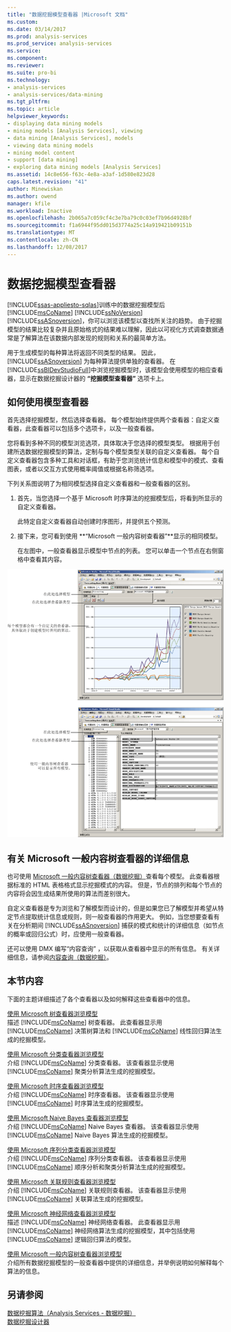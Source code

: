 ```yaml
---
title: "数据挖掘模型查看器 |Microsoft 文档"
ms.custom: 
ms.date: 03/14/2017
ms.prod: analysis-services
ms.prod_service: analysis-services
ms.service: 
ms.component: 
ms.reviewer: 
ms.suite: pro-bi
ms.technology:
- analysis-services
- analysis-services/data-mining
ms.tgt_pltfrm: 
ms.topic: article
helpviewer_keywords:
- displaying data mining models
- mining models [Analysis Services], viewing
- data mining [Analysis Services], models
- viewing data mining models
- mining model content
- support [data mining]
- exploring data mining models [Analysis Services]
ms.assetid: 14c8e656-f63c-4e8a-a3af-1d580e823d28
caps.latest.revision: "41"
author: Minewiskan
ms.author: owend
manager: kfile
ms.workload: Inactive
ms.openlocfilehash: 2b065a7c059cf4c3e7ba79c0c03ef7b96d4928bf
ms.sourcegitcommit: f1a6944f95dd015d3774a25c14a919421b09151b
ms.translationtype: MT
ms.contentlocale: zh-CN
ms.lasthandoff: 12/08/2017
---
```

# <a name="data-mining-model-viewers"></a>数据挖掘模型查看器
[!INCLUDE[ssas-appliesto-sqlas](../../includes/ssas-appliesto-sqlas.md)]训练中的数据挖掘模型后[!INCLUDE[msCoName](../../includes/msconame-md.md)] [!INCLUDE[ssNoVersion](../../includes/ssnoversion-md.md)] [!INCLUDE[ssASnoversion](../../includes/ssasnoversion-md.md)]，你可以浏览该模型以查找所关注的趋势。 由于挖掘模型的结果比较复杂并且原始格式的结果难以理解，因此以可视化方式调查数据通常是了解算法在该数据内部发现的规则和关系的最简单方法。  
  
 用于生成模型的每种算法将返回不同类型的结果。 因此， [!INCLUDE[ssASnoversion](../../includes/ssasnoversion-md.md)] 为每种算法提供单独的查看器。 在 [!INCLUDE[ssBIDevStudioFull](../../includes/ssbidevstudiofull-md.md)]中浏览挖掘模型时，该模型会使用模型的相应查看器，显示在数据挖掘设计器的 **“挖掘模型查看器”** 选项卡上。  
  
## <a name="how-to-use-the-model-viewers"></a>如何使用模型查看器  
 首先选择挖掘模型，然后选择查看器。 每个模型始终提供两个查看器：自定义查看器，此查看器可以包括多个选项卡，以及一般查看器。  
  
 您将看到多种不同的模型浏览选项，具体取决于您选择的模型类型。 根据用于创建所选数据挖掘模型的算法，定制与每个模型类型关联的自定义查看器。 每个自定义查看器包含多种工具和对话框，有助于您浏览统计信息和模型中的模式、查看图表，或者以交互方式使用概率阈值或根据名称筛选项。  
  
 下列关系图说明了为相同模型选择自定义查看器和一般查看器的区别。  
  
1.  首先，当您选择一个基于 Microsoft 时序算法的挖掘模型后，将看到所显示的自定义查看器。  
  
     此特定自定义查看器自动创建时序图形，并提供五个预测。  
  
2.  接下来，您可看到使用 **“Microsoft 一般内容树查看器”**显示的相同模型。  
  
     在左图中，一般查看器显示模型中节点的列表。 您可以单击一个节点在右侧窗格中查看其内容。  
  
 ![挖掘模型设计器概述](../../analysis-services/data-mining/media/generic-mining-model-tab1.gif "的挖掘模型设计器概述")  
  
## <a name="more-about-the-microsoft-generic-content-tree-viewer"></a>有关 Microsoft 一般内容树查看器的详细信息  
 也可使用 [Microsoft 一般内容树查看器（数据挖掘）](http://msdn.microsoft.com/library/751b4393-f6fd-48c1-bcef-bdca589ce34c)查看每个模型。 此查看器根据标准的 HTML 表格格式显示挖掘模式的内容。 但是，节点的排列和每个节点的内容将会因生成结果所使用的算法而差别很大。  
  
 自定义查看器是专为浏览和了解模型而设计的，但是如果您已了解模型并希望从特定节点提取统计信息或规则，则一般查看器的作用更大。 例如，当您想要查看有关在分析期间 [!INCLUDE[ssASnoversion](../../includes/ssasnoversion-md.md)] 捕获的模式和统计的详细信息（如节点的概率或回归公式）时，应使用一般查看器。  
  
 还可以使用 DMX 编写“内容查询”  ，以获取从查看器中显示的所有信息。 有关详细信息，请参阅[内容查询（数据挖掘）](../../analysis-services/data-mining/content-queries-data-mining.md)。  
  
## <a name="in-this-section"></a>本节内容  
 下面的主题详细描述了各个查看器以及如何解释这些查看器中的信息。  
  
 [使用 Microsoft 树查看器浏览模型](../../analysis-services/data-mining/browse-a-model-using-the-microsoft-tree-viewer.md)  
 描述 [!INCLUDE[msCoName](../../includes/msconame-md.md)] 树查看器。 此查看器显示用 [!INCLUDE[msCoName](../../includes/msconame-md.md)] 决策树算法和 [!INCLUDE[msCoName](../../includes/msconame-md.md)] 线性回归算法生成的挖掘模型。  
  
 [使用 Microsoft 分类查看器浏览模型](../../analysis-services/data-mining/browse-a-model-using-the-microsoft-cluster-viewer.md)  
 介绍 [!INCLUDE[msCoName](../../includes/msconame-md.md)] 分类查看器。 该查看器显示使用 [!INCLUDE[msCoName](../../includes/msconame-md.md)] 聚类分析算法生成的挖掘模型。  
  
 [使用 Microsoft 时序查看器浏览模型](../../analysis-services/data-mining/browse-a-model-using-the-microsoft-time-series-viewer.md)  
 介绍 [!INCLUDE[msCoName](../../includes/msconame-md.md)] 时序查看器。 该查看器显示使用 [!INCLUDE[msCoName](../../includes/msconame-md.md)] 时序算法生成的挖掘模型。  
  
 [使用 Microsoft Naive Bayes 查看器浏览模型](../../analysis-services/data-mining/browse-a-model-using-the-microsoft-naive-bayes-viewer.md)  
 介绍 [!INCLUDE[msCoName](../../includes/msconame-md.md)] Naive Bayes 查看器。 该查看器显示使用 [!INCLUDE[msCoName](../../includes/msconame-md.md)] Naive Bayes 算法生成的挖掘模型。  
  
 [使用 Microsoft 序列分类查看器浏览模型](../../analysis-services/data-mining/browse-a-model-using-the-microsoft-sequence-cluster-viewer.md)  
 介绍 [!INCLUDE[msCoName](../../includes/msconame-md.md)] 序列分类查看器。 该查看器显示使用 [!INCLUDE[msCoName](../../includes/msconame-md.md)] 顺序分析和聚类分析算法生成的挖掘模型。  
  
 [使用 Microsoft 关联规则查看器浏览模型](../../analysis-services/data-mining/browse-a-model-using-the-microsoft-association-rules-viewer.md)  
 介绍 [!INCLUDE[msCoName](../../includes/msconame-md.md)] 关联规则查看器。 该查看器显示使用 [!INCLUDE[msCoName](../../includes/msconame-md.md)] 关联算法生成的挖掘模型。  
  
 [使用 Microsoft 神经网络查看器浏览模型](../../analysis-services/data-mining/browse-a-model-using-the-microsoft-neural-network-viewer.md)  
 描述 [!INCLUDE[msCoName](../../includes/msconame-md.md)] 神经网络查看器。 此查看器显示用 [!INCLUDE[msCoName](../../includes/msconame-md.md)] 神经网络算法生成的挖掘模型，其中包括使用 [!INCLUDE[msCoName](../../includes/msconame-md.md)] 逻辑回归算法的模型。  
  
 [使用 Microsoft 一般内容树查看器浏览模型](../../analysis-services/data-mining/browse-a-model-using-the-microsoft-generic-content-tree-viewer.md)  
 介绍所有数据挖掘模型的一般查看器中提供的详细信息，并举例说明如何解释每个算法的信息。  
  
## <a name="see-also"></a>另请参阅  
 [数据挖掘算法（Analysis Services - 数据挖掘）](../../analysis-services/data-mining/data-mining-algorithms-analysis-services-data-mining.md)   
 [数据挖掘设计器](../../analysis-services/data-mining/data-mining-designer.md)  
  
  
